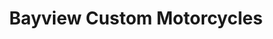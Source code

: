 ---
title: "Bayview Custom Motorcycles"
url: /parksville/bayview-custom-motorcycles-industrial-way/
shop: motorcycle
---